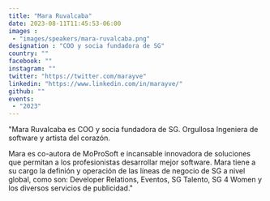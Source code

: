 ```yaml
---
title: "Mara Ruvalcaba"
date: 2023-08-11T11:45:53-06:00
images : 
 - "images/speakers/mara-ruvalcaba.png"
designation : "COO y socia fundadora de SG"
country: ""
facebook: ""
instagram: ""
twitter: "https://twitter.com/marayve"
linkedin: "https://www.linkedin.com/in/marayve/"
github: ""
events: 
 - "2023"
---
```


"Mara Ruvalcaba es COO y socia fundadora de SG. Orgullosa Ingeniera de software y artista del corazón.

Mara es co-autora de MoProSoft e incansable innovadora de soluciones que permitan a los profesionistas desarrollar mejor software. Mara tiene a su cargo la definión y operación de las líneas de negocio de SG a nivel global, como son: Developer Relations, Eventos, SG Talento, SG 4 Women y los diversos servicios de publicidad."